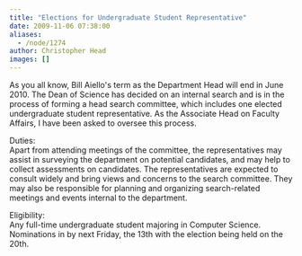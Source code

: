 ```yaml
---
title: "Elections for Undergraduate Student Representative"
date: 2009-11-06 07:38:00
aliases:
  - /node/1274
author: Christopher Head
images: []
---
```


As you all know, Bill Aiello's term as the Department Head will end in June 2010. The Dean of Science has decided on an internal search and is in the process of forming a head search committee, which includes one elected undergraduate student representative. As the Associate Head on Faculty Affairs, I have been asked to oversee this process.

Duties: \
Apart from attending meetings of the committee, the representatives may assist in surveying the department on potential candidates, and may help to collect assessments on candidates. The representatives are expected to consult widely and bring views and concerns to the search committee. They may also be responsible for planning and organizing search-related meetings and events internal to the department.

Eligibility: \
Any full-time undergraduate student majoring in Computer Science. Nominations in by next Friday, the 13th with the election being held on the 20th.
